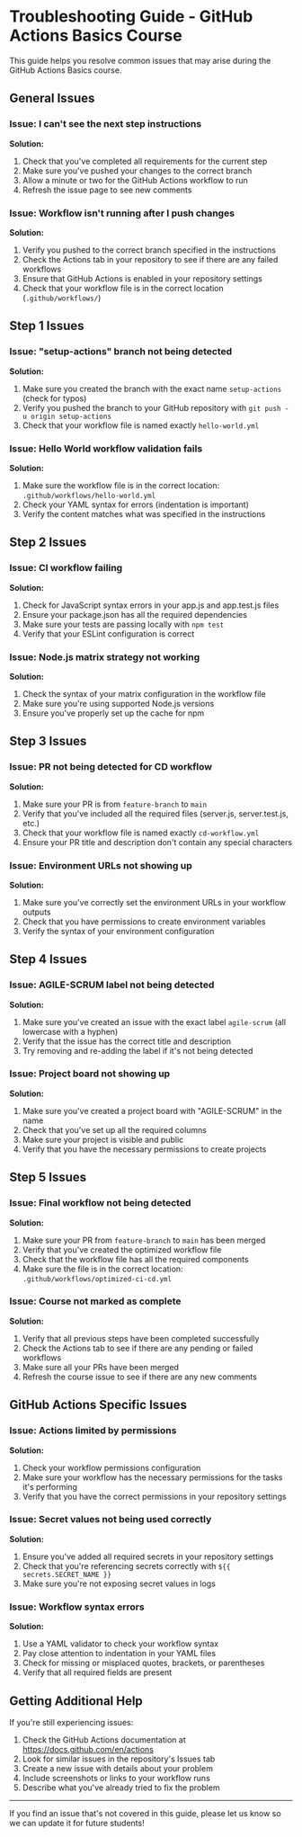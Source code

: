 # Troubleshooting Guide - GitHub Actions Basics Course

This guide helps you resolve common issues that may arise during the GitHub Actions Basics course.

## General Issues

### Issue: I can't see the next step instructions

**Solution:**
1. Check that you've completed all requirements for the current step
2. Make sure you've pushed your changes to the correct branch
3. Allow a minute or two for the GitHub Actions workflow to run
4. Refresh the issue page to see new comments

### Issue: Workflow isn't running after I push changes

**Solution:**
1. Verify you pushed to the correct branch specified in the instructions
2. Check the Actions tab in your repository to see if there are any failed workflows
3. Ensure that GitHub Actions is enabled in your repository settings
4. Check that your workflow file is in the correct location (`.github/workflows/`)

## Step 1 Issues

### Issue: "setup-actions" branch not being detected

**Solution:**
1. Make sure you created the branch with the exact name `setup-actions` (check for typos)
2. Verify you pushed the branch to your GitHub repository with `git push -u origin setup-actions`
3. Check that your workflow file is named exactly `hello-world.yml`

### Issue: Hello World workflow validation fails

**Solution:**
1. Make sure the workflow file is in the correct location: `.github/workflows/hello-world.yml`
2. Check your YAML syntax for errors (indentation is important)
3. Verify the content matches what was specified in the instructions

## Step 2 Issues

### Issue: CI workflow failing

**Solution:**
1. Check for JavaScript syntax errors in your app.js and app.test.js files
2. Ensure your package.json has all the required dependencies
3. Make sure your tests are passing locally with `npm test`
4. Verify that your ESLint configuration is correct

### Issue: Node.js matrix strategy not working

**Solution:**
1. Check the syntax of your matrix configuration in the workflow file
2. Make sure you're using supported Node.js versions
3. Ensure you've properly set up the cache for npm

## Step 3 Issues

### Issue: PR not being detected for CD workflow

**Solution:**
1. Make sure your PR is from `feature-branch` to `main`
2. Verify that you've included all the required files (server.js, server.test.js, etc.)
3. Check that your workflow file is named exactly `cd-workflow.yml`
4. Ensure your PR title and description don't contain any special characters

### Issue: Environment URLs not showing up

**Solution:**
1. Make sure you've correctly set the environment URLs in your workflow outputs
2. Check that you have permissions to create environment variables
3. Verify the syntax of your environment configuration

## Step 4 Issues

### Issue: AGILE-SCRUM label not being detected

**Solution:**
1. Make sure you've created an issue with the exact label `agile-scrum` (all lowercase with a hyphen)
2. Verify that the issue has the correct title and description
3. Try removing and re-adding the label if it's not being detected

### Issue: Project board not showing up

**Solution:**
1. Make sure you've created a project board with "AGILE-SCRUM" in the name
2. Check that you've set up all the required columns
3. Make sure your project is visible and public
4. Verify that you have the necessary permissions to create projects

## Step 5 Issues

### Issue: Final workflow not being detected

**Solution:**
1. Make sure your PR from `feature-branch` to `main` has been merged
2. Verify that you've created the optimized workflow file
3. Check that the workflow file has all the required components
4. Make sure the file is in the correct location: `.github/workflows/optimized-ci-cd.yml`

### Issue: Course not marked as complete

**Solution:**
1. Verify that all previous steps have been completed successfully
2. Check the Actions tab to see if there are any pending or failed workflows
3. Make sure all your PRs have been merged
4. Refresh the course issue to see if there are any new comments

## GitHub Actions Specific Issues

### Issue: Actions limited by permissions

**Solution:**
1. Check your workflow permissions configuration
2. Make sure your workflow has the necessary permissions for the tasks it's performing
3. Verify that you have the correct permissions in your repository settings

### Issue: Secret values not being used correctly

**Solution:**
1. Ensure you've added all required secrets in your repository settings
2. Check that you're referencing secrets correctly with `${{ secrets.SECRET_NAME }}`
3. Make sure you're not exposing secret values in logs

### Issue: Workflow syntax errors

**Solution:**
1. Use a YAML validator to check your workflow syntax
2. Pay close attention to indentation in your YAML files
3. Check for missing or misplaced quotes, brackets, or parentheses
4. Verify that all required fields are present

## Getting Additional Help

If you're still experiencing issues:

1. Check the GitHub Actions documentation at https://docs.github.com/en/actions
2. Look for similar issues in the repository's Issues tab
3. Create a new issue with details about your problem
4. Include screenshots or links to your workflow runs
5. Describe what you've already tried to fix the problem

---

If you find an issue that's not covered in this guide, please let us know so we can update it for future students!
